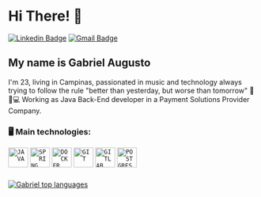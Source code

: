 <h1>Hi There! 👋</h1>

[![Linkedin Badge](https://img.shields.io/badge/-LinkedIn-6633cc?style=flat-square&logo=Linkedin&logoColor=white&link=https://www.linkedin.com/in/gabriel-cant0-5958a61a9/)](https://www.linkedin.com/in/gabrielcant0/)
[![Gmail Badge](https://img.shields.io/badge/-gabrielcanto461@gmail.com-6633cc?style=flat-square&logo=Gmail&logoColor=white&link=mailto:gabrielcanto461@gmail.com)](mailto:gabrielcanto461@gmail.com)

## My name is Gabriel Augusto
I'm 23, living in Campinas, passionated in music and technology always trying to follow the rule "better than yesterday, but worse than tomorrow" 🎻🎵💻
Working as Java Back-End developer in a Payment Solutions Provider Company.
### 🖥️ Main technologies: 
<div>
<code><img width="40px" src="https://cdn.jsdelivr.net/gh/devicons/devicon/icons/java/java-original.svg" title = "JAVA"/></code>
<code><img width="40px" src="https://cdn.jsdelivr.net/gh/devicons/devicon/icons/spring/spring-original.svg" title = "SPRING"/></code>
<code><img width="40px" src="https://cdn.jsdelivr.net/gh/devicons/devicon/icons/docker/docker-original.svg" title = "DOCKER"/></code>
<code><img width="40px" src="https://cdn.jsdelivr.net/gh/devicons/devicon/icons/git/git-original.svg" title = "GIT"/></code>
<code><img width="40px" src="https://cdn.jsdelivr.net/gh/devicons/devicon/icons/gitlab/gitlab-original.svg" title = "GITLAB"/></code>
<code><img width="40px" src="https://cdn.jsdelivr.net/gh/devicons/devicon/icons/postgresql/postgresql-original.svg" title = "POSTGRES"/></code>

### 

[![Gabriel top languages](https://github-readme-stats.vercel.app/api/top-langs/?username=gabrielcanto461&theme=blue-white)](https://github.com/anuraghazra/github-readme-stats)
  
 </div>

